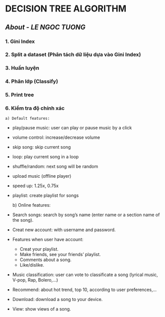 # **DECISION TREE ALGORITHM**

## *About - LE NGOC TUONG*

### 1. Gini Index
### 2. Split a dataset (Phân tách dữ liệu dựa vào Gini Index)
### 3. Huấn luyện
### 4. Phân lớp (Classify)
### 5.  Print tree
### 6. Kiểm tra độ chính xác
    a) Default features:
- play/pause music: user can play or pause music by a click
- volume control: increase/decrease volume
- skip song: skip current song
- loop: play current song in a loop
- shuffle/random: next song will be random
- upload music (offline player)
- speed up: 1.25x, 0.75x
- playlist: create playlist for songs

    b) Online features:
- Search songs: search by song’s name (enter name or a section name of the song).
- Creat new account: with username and password.
- Features when user have account:
    - Creat your playlist.
    - Make friends, see your friends’ playlist.
    - Comments about a song.
    - Like/dislike.
- Music classification: user can vote to classificate a song (lyrical music, V-pop, Rap, Bolero,...)
- Recommend: about hot trend, top 10, according to user preferences,...
- Download: download a song to your device.
- View: show views of a song.